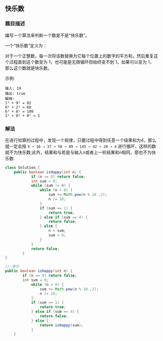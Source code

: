 ## 快乐数
### 题目描述

编写一个算法来判断一个数是不是“快乐数”。

一个“快乐数”定义为：

对于一个正整数，每一次将该数替换为它每个位置上的数字的平方和，然后重复这个过程直到这个数变为 1，也可能是无限循环但始终变不到 1。如果可以变为 1，那么这个数就是快乐数。

示例:
```
输入: 19
输出: true
解释: 
1² + 9² = 82
8² + 2² = 68
6² + 8² = 100
1² + 0² + 0² = 1
```

### 解法
在进行验算的过程中，发现一个规律，只要过程中得到任意一个结果和为4，那么就一定会按 `4 → 16 → 37 → 58 → 89 → 145 → 42 → 20 → 4`
进行循环，这样的数就不为快乐数;此外，结果和与若是与输入n或者上一轮结果和n相同，那也不为快乐数.

```java 
class Solution {
    public boolean isHappy(int n) {
            if (n <= 0) return false;
            int sum = 0;
            while (sum != n) {
                while (n > 0) {
                    sum += Math.pow(n % 10 ,2);
                    n /= 10;
                }
                if (sum == 1) {
                    return true;
                } else if (sum == 4) {
                    return false;
                } else {
                    n = sum;
                    sum = 0;
                }
            }
            return false;
        }
}

// 递归
public boolean isHappy(int n) {
        if (n <= 0) return false;
        int sum = 0;
            while (n > 0) {
                sum += Math.pow(n % 10 ,2);
                n /= 10;
            }
            if (sum == 1) {
                return true;
            } else if (sum == 4) {
                return false;
            } else {
                return isHappy(sum);
            }
    }
```